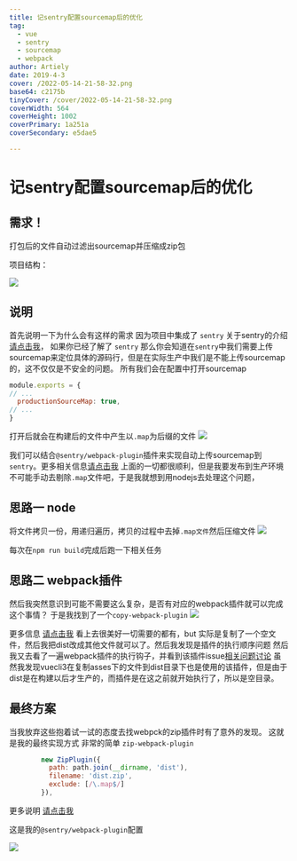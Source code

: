 ```yaml
---
title: 记sentry配置sourcemap后的优化
tag:
  - vue
  - sentry
  - sourcemap
  - webpack
author: Artiely
date: 2019-4-3
cover: /2022-05-14-21-58-32.png
base64: c2175b
tinyCover: /cover/2022-05-14-21-58-32.png
coverWidth: 564
coverHeight: 1002
coverPrimary: 1a251a
coverSecondary: e5dae5

---
```


# 记sentry配置sourcemap后的优化
## 需求！

打包后的文件自动过滤出sourcemap并压缩成zip包

项目结构：


![](https://gitee.com/artiely/Figure-bed/raw/master/images/20200321133110.png)


## 说明
首先说明一下为什么会有这样的需求
因为项目中集成了 `sentry` 关于sentry的介绍 [请点击我](https://sentry.io)，
如果你已经了解了 `sentry` 
那么你会知道在`sentry`中我们需要上传sourcemap来定位具体的源码行，但是在实际生产中我们是不能上传sourcemap的，这不仅仅是不安全的问题。
所有我们会在配置中打开sourcemap
```js
module.exports = {
// ...
  productionSourceMap: true,
// ...
}
```
打开后就会在构建后的文件中产生以`.map`为后缀的文件
![](https://gitee.com/artiely/Figure-bed/raw/master/images/20200321133238.png)

我们可以结合`@sentry/webpack-plugin`插件来实现自动上传sourcemap到`sentry`。更多相关信息[请点击我](https://www.npmjs.com/package/@sentry/webpack-plugin)
上面的一切都很顺利，但是我要发布到生产环境不可能手动去剔除`.map`文件吧，于是我就想到用nodejs去处理这个问题，
## 思路一 node

 将文件拷贝一份，用递归遍历，拷贝的过程中去掉`.map文件`然后压缩文件
![](https://gitee.com/artiely/Figure-bed/raw/master/images/20200321133310.png)

每次在`npm run build`完成后跑一下相关任务

## 思路二 webpack插件
然后我突然意识到可能不需要这么复杂，是否有对应的webpack插件就可以完成这个事情？
于是我找到了一个`copy-webpack-plugin`
![](https://gitee.com/artiely/Figure-bed/raw/master/images/20200321133337.png)

更多信息 [请点击我](https://www.npmjs.com/package/copy-webpack-plugin)
看上去很美好一切需要的都有，but
实际是复制了一个空文件，然后我把dist改成其他文件就可以了。然后我发现是插件的执行顺序问题
然后我又去看了一遍webpack插件的执行钩子，并看到该插件issue[相关问题讨论](https://github.com/webpack-contrib/copy-webpack-plugin/issues/195)
虽然我发现vuecli3在复制asses下的文件到dist目录下也是使用的该插件，但是由于dist是在构建以后才生产的，而插件是在这之前就开始执行了，所以是空目录。
## 最终方案
当我放弃这些抱着试一试的态度去找webpck的zip插件时有了意外的发现。
这就是我的最终实现方式 非常的简单 `zip-webpack-plugin`
```js
        new ZipPlugin({
          path: path.join(__dirname, 'dist'),
          filename: 'dist.zip',
          exclude: [/\.map$/]
        }),
```
更多说明 [请点击我](https://www.npmjs.com/package/zip-webpack-plugin)

这是我的`@sentry/webpack-plugin`配置

![](https://gitee.com/artiely/Figure-bed/raw/master/images/20200321133404.png)








